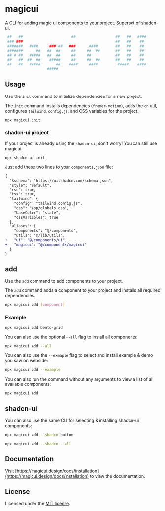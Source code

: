 # magicui
A CLI for adding magic ui components to your project. Superset of shadcn-ui.

```bash
 ##   ##                      ##                  ##   ##   ####   
 ### ###                                          ##   ##    ##    
 #######   ####     ### ##   ###      ####        ##   ##    ##    
 #######      ##   ##  ##     ##     ##  ##       ##   ##    ##    
 ## # ##   #####   ##  ##     ##     ##           ##   ##    ##    
 ##   ##  ##  ##    #####     ##     ##  ##       ##   ##    ##    
 ##   ##   #####       ##    ####     ####         #####    ####   
                   #####    
```                                   


## Usage

Use the `init` command to initialize dependencies for a new project.

The `init` command installs dependencies (`framer-motion`), adds the `cn` util, configures `tailwind.config.js`, and CSS variables for the project.

```bash
npx magicui init
```


### shadcn-ui project 
If your project is already using the `shadcn-ui`, don't worry! You can still use magicui.


```bash
npx shadcn-ui init
```

Just add these two lines to your `components,json` file:
```diff
{
  "$schema": "https://ui.shadcn.com/schema.json",
  "style": "default",
  "rsc": true,
  "tsx": true,
  "tailwind": {
    "config": "tailwind.config.js",
    "css": "app/globals.css",
    "baseColor": "slate",
    "cssVariables": true
  },
  "aliases": {
    "components": "@/components",
    "utils": "@/lib/utils",
+   "ui": "@/components/ui",
+   "magicui": "@/components/magicui"
  }
}
```

## add

Use the `add` command to add components to your project.

The `add` command adds a component to your project and installs all required dependencies.

```bash
npx magicui add [component]
```

### Example

```bash
npx magicui add bento-grid
```

You can also use the optional `--all` flag to install all components:
```bash
npx magicui add --all
```

You can also use the `--exmaple` flag to select and install example & demo you saw on webside:
```bash
npx magicui add --example
```



You can also run the command without any arguments to view a list of all available components:

```bash
npx magicui add
```

## shadcn-ui

You can also use the same CLI for selecting & installing shadcn-ui components:

```bash
npx magicui add --shadcn button
```
```bash
npx magicui add --shadcn --all
```

## Documentation

Visit [https://magicui.design/docs/installation](https://magicui.design/docs/installation) to view the documentation.

## License

Licensed under the [MIT license](https://github.com/magicuidesign/magicui/blob/main/LICENSE.md).
